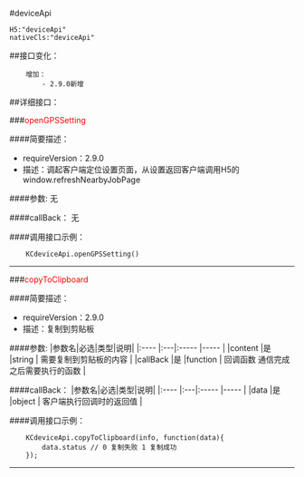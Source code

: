 #deviceApi
```
H5:"deviceApi"
nativeCls:"deviceApi"
```

##接口变化：
```
	增加：
		- 2.9.0新增 
```

##详细接口：

###<font color="red">openGPSSetting</font>

####简要描述：
- requireVersion：2.9.0
- 描述：调起客户端定位设置页面，从设置返回客户端调用H5的window.refreshNearbyJobPage

####参数:
无

####callBack：
无

####调用接口示例：	

```
	KCdeviceApi.openGPSSetting()
```
***


###<font color="red">copyToClipboard</font>

####简要描述：
- requireVersion：2.9.0
- 描述：复制到剪贴板

####参数:
|参数名|必选|类型|说明|
|:----    |:---|:----- |-----   |
|content |是  |string | 需要复制到剪贴板的内容  |
|callBack |是  |function | 回调函数 通信完成之后需要执行的函数  |

####callBack：
|参数名|必选|类型|说明|
|:----    |:---|:----- |-----   |
|data |是  |object | 客户端执行回调时的返回值  |

####调用接口示例：	

```
	KCdeviceApi.copyToClipboard(info, function(data){
		data.status // 0 复制失败 1 复制成功
	});
```
***